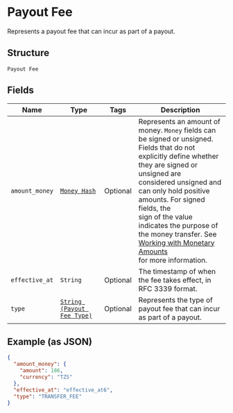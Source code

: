 
# Payout Fee

Represents a payout fee that can incur as part of a payout.

## Structure

`Payout Fee`

## Fields

| Name | Type | Tags | Description |
|  --- | --- | --- | --- |
| `amount_money` | [`Money Hash`](../../doc/models/money.md) | Optional | Represents an amount of money. `Money` fields can be signed or unsigned.<br>Fields that do not explicitly define whether they are signed or unsigned are<br>considered unsigned and can only hold positive amounts. For signed fields, the<br>sign of the value indicates the purpose of the money transfer. See<br>[Working with Monetary Amounts](https://developer.squareup.com/docs/build-basics/working-with-monetary-amounts)<br>for more information. |
| `effective_at` | `String` | Optional | The timestamp of when the fee takes effect, in RFC 3339 format. |
| `type` | [`String (Payout Fee Type)`](../../doc/models/payout-fee-type.md) | Optional | Represents the type of payout fee that can incur as part of a payout. |

## Example (as JSON)

```json
{
  "amount_money": {
    "amount": 186,
    "currency": "TZS"
  },
  "effective_at": "effective_at6",
  "type": "TRANSFER_FEE"
}
```

